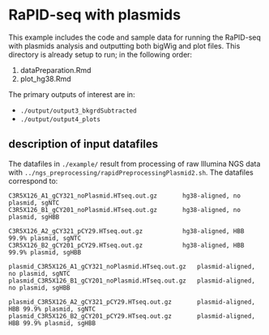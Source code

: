# RaPID-seq with plasmids
This example includes the code and sample data for running the RaPID-seq with plasmids analysis and outputting both bigWig and plot files. This directory is already setup to run; in the following order:

1. dataPreparation.Rmd
2. plot_hg38.Rmd


The primary outputs of interest are in:

* `./output/output3_bkgrdSubtracted`  
* `./output/output4_plots`



## description of input datafiles
The datafiles in `./example/` result from processing of raw Illumina NGS data with `../ngs_preprocessing/rapidPreprocessingPlasmid2.sh`. The datafiles correspond to:

```
C3R5X126_A1_gCY321_noPlasmid.HTseq.out.gz		hg38-aligned, no plasmid, sgNTC
C3R5X126_B1_gCY201_noPlasmid.HTseq.out.gz		hg38-aligned, no plasmid, sgHBB

C3R5X126_A2_gCY321_pCY29.HTseq.out.gz			hg38-aligned, HBB 99.9% plasmid, sgNTC
C3R5X126_B2_gCY201_pCY29.HTseq.out.gz			hg38-aligned, HBB 99.9% plasmid, sgHBB

plasmid_C3R5X126_A1_gCY321_noPlasmid.HTseq.out.gz	plasmid-aligned, no plasmid, sgNTC
plasmid_C3R5X126_B1_gCY201_noPlasmid.HTseq.out.gz	plasmid-aligned, no plasmid, sgHBB

plasmid_C3R5X126_A2_gCY321_pCY29.HTseq.out.gz		plasmid-aligned, HBB 99.9% plasmid, sgNTC
plasmid_C3R5X126_B2_gCY201_pCY29.HTseq.out.gz		plasmid-aligned, HBB 99.9% plasmid, sgHBB
```
